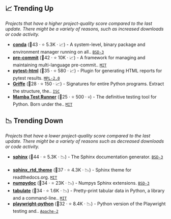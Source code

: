 ## 📈 Trending Up

_Projects that have a higher project-quality score compared to the last update. There might be a variety of reasons, such as increased downloads or code activity._

- <b><a href="https://github.com/conda/conda">conda</a></b> (🥇43 ·  ⭐ 5.3K · 📈) - A system-level, binary package and environment manager running on all.. <code><a href="http://bit.ly/3aKzpTv">BSD-3</a></code>
- <b><a href="https://github.com/pre-commit/pre-commit">pre-commit</a></b> (🥇42 ·  ⭐ 10K · 📈) - A framework for managing and maintaining multi-language pre-commit.. <code><a href="http://bit.ly/34MBwT8">MIT</a></code>
- <b><a href="https://github.com/pytest-dev/pytest-html">pytest-html</a></b> (🥇35 ·  ⭐ 580 · 📈) - Plugin for generating HTML reports for pytest results. <code><a href="http://bit.ly/3postzC">MPL-2.0</a></code> <code><img src="https://docs.pytest.org/en/stable/_static/favicon.png" style="display:inline;" width="13" height="13"></code>
- <b><a href="https://github.com/mkdocstrings/griffe">Griffe</a></b> (🥈28 ·  ⭐ 150 · 📈) - Signatures for entire Python programs. Extract the structure, the.. <code><a href="http://bit.ly/3hkKRql">ISC</a></code>
- <b><a href="https://github.com/nestorsalceda/mamba">Mamba Test Runner</a></b> (🥉25 ·  ⭐ 500 · 💀) - The definitive testing tool for Python. Born under the.. <code><a href="http://bit.ly/34MBwT8">MIT</a></code>

## 📉 Trending Down

_Projects that have a lower project-quality score compared to the last update. There might be a variety of reasons such as decreased downloads or code activity._

- <b><a href="https://github.com/sphinx-doc/sphinx">sphinx</a></b> (🥇44 ·  ⭐ 5.3K · 📉) - The Sphinx documentation generator. <code><a href="http://bit.ly/3aKzpTv">BSD-3</a></code> <code><img src="https://www.sphinx-doc.org/en/master/_static/favicon.svg" style="display:inline;" width="13" height="13"></code>
- <b><a href="https://github.com/readthedocs/sphinx_rtd_theme">sphinx_rtd_theme</a></b> (🥈37 ·  ⭐ 4.3K · 📉) - Sphinx theme for readthedocs.org. <code><a href="http://bit.ly/34MBwT8">MIT</a></code> <code><img src="https://www.sphinx-doc.org/en/master/_static/favicon.svg" style="display:inline;" width="13" height="13"></code>
- <b><a href="https://github.com/numpy/numpydoc">numpydoc</a></b> (🥈34 ·  ⭐ 23K · 📉) - Numpys Sphinx extensions. <code><a href="http://bit.ly/3aKzpTv">BSD-3</a></code> <code><img src="https://www.sphinx-doc.org/en/master/_static/favicon.svg" style="display:inline;" width="13" height="13"></code>
- <b><a href="https://github.com/astanin/python-tabulate">tabulate</a></b> (🥈34 ·  ⭐ 1.6K · 📉) - Pretty-print tabular data in Python, a library and a command-line.. <code><a href="http://bit.ly/34MBwT8">MIT</a></code>
- <b><a href="https://github.com/microsoft/playwright-python">playwright-python</a></b> (🥈32 ·  ⭐ 8.4K · 📉) - Python version of the Playwright testing and.. <code><a href="http://bit.ly/3nYMfla">Apache-2</a></code>

